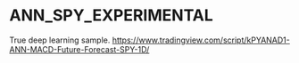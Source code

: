 # ANN_SPY_EXPERIMENTAL
True deep learning sample.
https://www.tradingview.com/script/kPYANAD1-ANN-MACD-Future-Forecast-SPY-1D/
